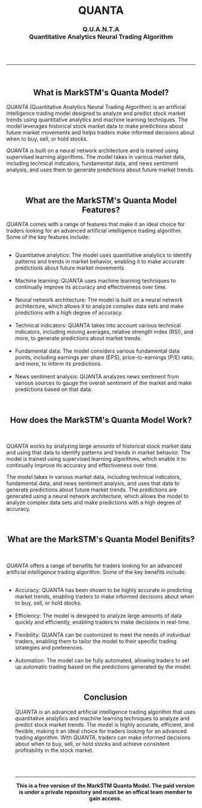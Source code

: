 <h1 align="center">QUANTA</h1>
<h3 align="center">Q.U.A.N.T.A<br> Quantitative Analytics Neural Trading Algorithm</h3>
<br><br><hr><br>
<h2 align="center">What is MarkSTM's Quanta Model?</h2>
<p>
<i>QUANTA</i> (Quantitative Analytics Neural Trading Algorithm) is an artificial intelligence trading model designed to analyze and predict stock market trends using quantitative analytics and machine learning techniques. The model leverages historical stock market data to make predictions about future market movements and helps traders make informed decisions about when to buy, sell, or hold stocks.

<i>QUANTA</i> is built on a neural network architecture and is trained using supervised learning algorithms. The model takes in various market data, including technical indicators, fundamental data, and news sentiment analysis, and uses them to generate predictions about future market trends.
</p>
<br>
<h2 align="center">What are the MarkSTM's Quanta Model Features?</h2>
<i>QUANTA</i> comes with a range of features that make it an ideal choice for traders looking for an advanced artificial intelligence trading algorithm. Some of the key features include:
<ul>
<br>
<li>
Quantitative analytics: The model uses quantitative analytics to identify patterns and trends in market behavior, enabling it to make accurate predictions about future market movements.
</li>
<br>
<li>
Machine learning: QUANTA uses machine learning techniques to continually improve its accuracy and effectiveness over time.
</li>
<br>
<li>
Neural network architecture: The model is built on a neural network architecture, which allows it to analyze complex data sets and make predictions with a high degree of accuracy.
</li><br>
<li>
Technical indicators: QUANTA takes into account various technical indicators, including moving averages, relative strength index (RSI), and more, to generate predictions about market trends.
</li>
<br>
<li>
Fundamental data: The model considers various fundamental data points, including earnings per share (EPS), price-to-earnings (P/E) ratio, and more, to inform its predictions.
</li>
<br>
<li>
News sentiment analysis: QUANTA analyzes news sentiment from various sources to gauge the overall sentiment of the market and make predictions based on that data.

</li>
</ul></p>

<br>
<h2 align="center">How does the MarkSTM's Quanta Model Work?</h2>
<br>
<p>
<i>QUANTA</i> works by analyzing large amounts of historical stock market data and using that data to identify patterns and trends in market behavior. The model is trained using supervised learning algorithms, which enable it to continually improve its accuracy and effectiveness over time.

The model takes in various market data, including technical indicators, fundamental data, and news sentiment analysis, and uses that data to generate predictions about future market trends. The predictions are generated using a neural network architecture, which allows the model to analyze complex data sets and make predictions with a high degree of accuracy.
</p>
<br>
<h2 align="center">What are the MarkSTM's Quanta Model Benifits?</h2>
<br>
<p>
<i>QUANTA</i> offers a range of benefits for traders looking for an advanced artificial intelligence trading algorithm. Some of the key benefits include:
<ul>
<br>
<li>
Accuracy: QUANTA has been shown to be highly accurate in predicting market trends, enabling traders to make informed decisions about when to buy, sell, or hold stocks.

</li>
<br>
<li>
Efficiency: The model is designed to analyze large amounts of data quickly and efficiently, enabling traders to make decisions in real-time.
</li>
<br>
<li>
Flexibility: QUANTA can be customized to meet the needs of individual traders, enabling them to tailor the model to their specific trading strategies and preferences.
</li>
<br>
<li>
Automation: The model can be fully automated, allowing traders to set up automatic trading based on the predictions generated by the model.
</li>
</p>
<br>
<h2 align="center">Conclusion</h2>
<p>
<i>QUANTA</i> is an advanced artificial intelligence trading algorithm that uses quantitative analytics and machine learning techniques to analyze and predict stock market trends. The model is highly accurate, efficient, and flexible, making it an ideal choice for traders looking for an advanced trading algorithm. With <i>QUANTA</i>, traders can make informed decisions about when to buy, sell, or hold stocks and achieve consistent profitability in the stock market.
</p>

<br><br><hr>
<p align="center"><b>This is a free version of the MarkSTM Quanta Model. The paid version is under a private repository and must be an offical team member to gain access.</b></p>